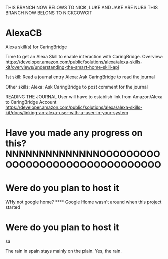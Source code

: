 THIS BRANCH NOW BELOWS TO NICK, LUKE AND JAKE ARE NUBS
THIS BRANCH NOW BELONS TO NICKCOWGIT

# AlexaCB
Alexa skill(s) for CaringBridge

Time to get an Alexa Skill to enable interaction with CaringBridge.
Overview: https://developer.amazon.com/public/solutions/alexa/alexa-skills-kit/overviews/understanding-the-smart-home-skill-api

1st skill:  Read a journal entry
Alexa: Ask CaringBridge to read the journal

Other skills:
Alexa: Ask CaringBridge to post comment for the journal


READING THE JOURNAL
  User will have to establish link from Amazon/Alexa to CaringBridge Account
  https://developer.amazon.com/public/solutions/alexa/alexa-skills-kit/docs/linking-an-alexa-user-with-a-user-in-your-system


 Have you made any progress on this?
NNNNNNNNNNNNNNOOOOOOOOOOOOOOOOOOOOOOOOOOOOOOOO
=======
  

  
Were do you plan to host it
=======

 WHy not google home?
      **** Google Home wasn't around when this project started

Were do you plan to host it
=======
sa

The rain in spain stays mainly on the plain.  Yes, the rain.

